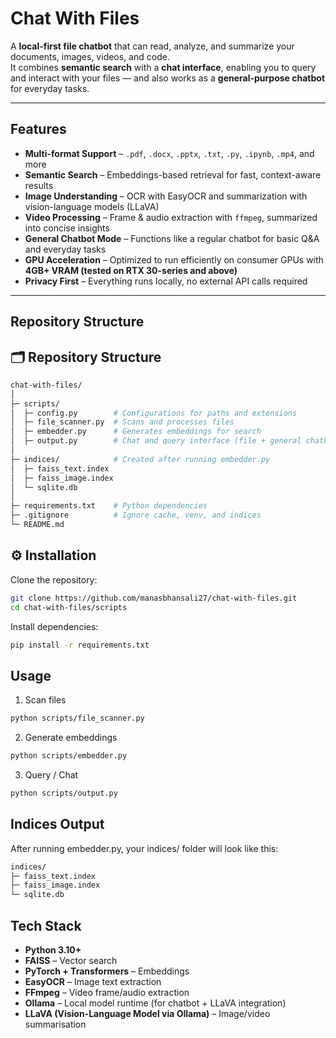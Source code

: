 # Chat With Files   

A **local-first file chatbot** that can read, analyze, and summarize your documents, images, videos, and code.  
It combines **semantic search** with a **chat interface**, enabling you to query and interact with your files — and also works as a **general-purpose chatbot** for everyday tasks.  

---

##  Features  

-  **Multi-format Support** – `.pdf`, `.docx`, `.pptx`, `.txt`, `.py`, `.ipynb`, `.mp4`, and more  
-  **Semantic Search** – Embeddings-based retrieval for fast, context-aware results  
-  **Image Understanding** – OCR with EasyOCR and summarization with vision-language models (LLaVA)  
-  **Video Processing** – Frame & audio extraction with `ffmpeg`, summarized into concise insights  
-  **General Chatbot Mode** – Functions like a regular chatbot for basic Q&A and everyday tasks  
-  **GPU Acceleration** – Optimized to run efficiently on consumer GPUs with **4GB+ VRAM (tested on RTX 30-series and above)**  
-  **Privacy First** – Everything runs locally, no external API calls required  

---

## Repository Structure  
## 🗂 Repository Structure  

```bash
chat-with-files/
│
├─ scripts/
│  ├─ config.py        # Configurations for paths and extensions
│  ├─ file_scanner.py  # Scans and processes files
│  ├─ embedder.py      # Generates embeddings for search
│  ├─ output.py        # Chat and query interface (file + general chatbot)
│
├─ indices/            # Created after running embedder.py
│  ├─ faiss_text.index
│  ├─ faiss_image.index
│  └─ sqlite.db
│
├─ requirements.txt    # Python dependencies
├─ .gitignore          # Ignore cache, venv, and indices
└─ README.md
```
## ⚙ Installation  
Clone the repository:  

```bash
git clone https://github.com/manasbhansali27/chat-with-files.git
cd chat-with-files/scripts
```
Install dependencies:

```bash
pip install -r requirements.txt
```

## Usage
1. Scan files
``` bash
python scripts/file_scanner.py
```
2. Generate embeddings
``` bash
python scripts/embedder.py
```
3. Query / Chat
``` bash
python scripts/output.py
```

## Indices Output

After running embedder.py, your indices/ folder will look like this:
```bash
indices/
├─ faiss_text.index
├─ faiss_image.index
└─ sqlite.db
```
##  Tech Stack

- **Python 3.10+**  
- **FAISS** – Vector search  
- **PyTorch + Transformers** – Embeddings  
- **EasyOCR** – Image text extraction          
- **FFmpeg** – Video frame/audio extraction  
- **Ollama** – Local model runtime (for chatbot + LLaVA integration)  
- **LLaVA (Vision-Language Model via Ollama)** – Image/video summarisation  

